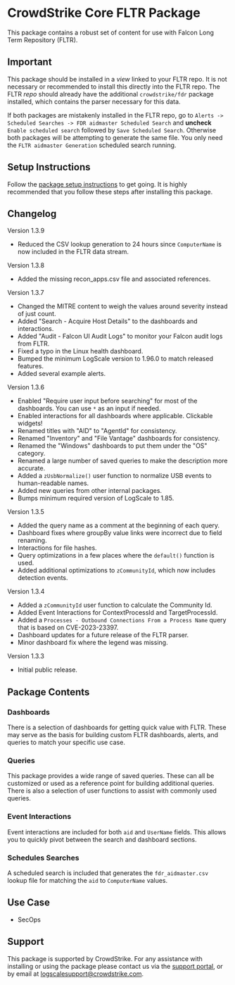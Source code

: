 # CrowdStrike Core FLTR Package

This package contains a robust set of content for use with Falcon Long Term Repository (FLTR). 

## Important

This package should be installed in a *view* linked to your FLTR repo. It is not necessary or recommended to install this directly into the FLTR repo. The FLTR *repo* should already have the additional `crowdstrike/fdr` package installed, which contains the parser necessary for this data.

If both packages are mistakenly installed in the FLTR repo, go to `Alerts -> Scheduled Searches -> FDR aidmaster Scheduled Search` and **uncheck** `Enable scheduled search` followed by `Save Scheduled Search`. Otherwise both packages will be attempting to generate the same file. You only need the `FLTR aidmaster Generation` scheduled search running. 

## Setup Instructions

Follow the [package setup instructions](https://github.com/CrowdStrike/logscale-community-content/wiki/FLTR-Setup-and-Configuration) to get going. It is highly recommended that you follow these steps after installing this package.

## Changelog

Version 1.3.9
- Reduced the CSV lookup generation to 24 hours since `ComputerName` is now included in the FLTR data stream. 

Version 1.3.8
- Added the missing recon_apps.csv file and associated references. 

Version 1.3.7
- Changed the MITRE content to weigh the values around severity instead of just count. 
- Added "Search - Acquire Host Details" to the dashboards and interactions. 
- Added "Audit - Falcon UI Audit Logs" to monitor your Falcon audit logs from FLTR.
- Fixed a typo in the Linux health dashboard. 
- Bumped the minimum LogScale version to 1.96.0 to match released features.
- Added several example alerts. 

Version 1.3.6
- Enabled "Require user input before searching" for most of the dashboards. You can use `*` as an input if needed. 
- Enabled interactions for all dashboards where applicable. Clickable widgets!
- Renamed titles with "AID" to "AgentId" for consistency.
- Renamed "Inventory" and "File Vantage" dashboards for consistency. 
- Renamed the "Windows" dashboards to put them under the "OS" category. 
- Renamed a large number of saved queries to make the description more accurate. 
- Added a `zUsbNormalize()` user function to normalize USB events to human-readable names. 
- Added new queries from other internal packages.
- Bumps minimum required version of LogScale to 1.85.

Version 1.3.5
- Added the query name as a comment at the beginning of each query. 
- Dashboard fixes where groupBy value links were incorrect due to field renaming.
- Interactions for file hashes. 
- Query optimizations in a few places where the `default()` function is used. 
- Added additional optimizations to `zCommunityId`, which now includes detection events. 

Version 1.3.4
- Added a `zCommunityId` user function to calculate the Community Id.
- Added Event Interactions for ContextProcessId and TargetProcessId.
- Added a `Processes - Outbound Connections From a Process Name` query that is based on CVE-2023-23397.
- Dashboard updates for a future release of the FLTR parser. 
- Minor dashboard fix where the legend was missing. 

Version 1.3.3
- Initial public release. 

## Package Contents

### Dashboards

There is a selection of dashboards for getting quick value with FLTR. These may serve as the basis for building custom FLTR dashboards, alerts, and queries to match your specific use case.

### Queries

This package provides a wide range of saved queries. These can all be customized or used as a reference point for building additional queries. There is also a selection of user functions to assist with commonly used queries. 

### Event Interactions

Event interactions are included for both `aid` and `UserName` fields. This allows you to quickly pivot between the search and dashboard sections. 

### Schedules Searches

A scheduled search is included that generates the `fdr_aidmaster.csv` lookup file for matching the `aid` to `ComputerName` values. 

## Use Case

- SecOps

## Support

This package is supported by CrowdStrike. For any assistance with installing or using the package please contact us via the [support portal](https://www.crowdstrike.com/products/observability-and-log-management/support/), or by email at logscalesupport@crowdstrike.com.
